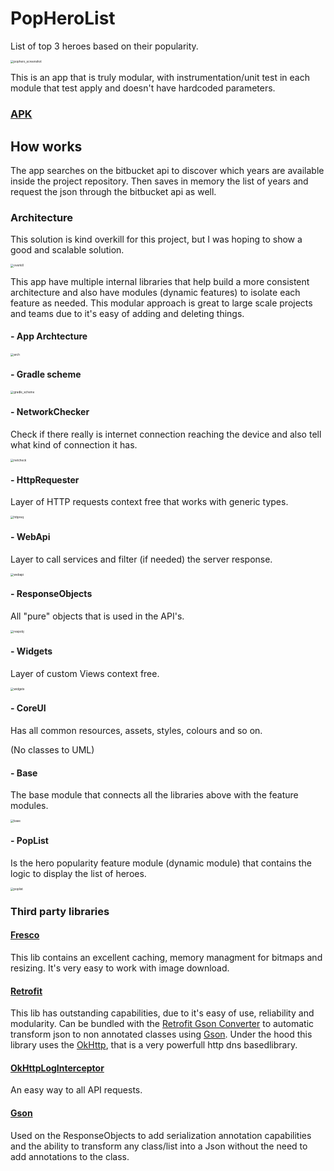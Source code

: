 # PopHeroList
List of top 3 heroes based on their popularity.

<img src="pophero_screenshot.png" alt="pophero_screenshot" style="zoom: 33%;" />

This is an app that is truly modular, with instrumentation/unit test in each module that test apply and doesn't have hardcoded parameters.

### [APK](base-hml-debug.apk)

## How works

The app searches on the bitbucket api to discover which years are available inside the project repository. Then saves in memory the list of years and request the json through the bitbucket api as well.

### Architecture
This solution is kind overkill for this project, but I was hoping to show a good and scalable solution.

<img src="overkill.jpeg" alt="overkill" style="zoom: 33%;" />

This app have multiple internal libraries that help build a more consistent architecture and also have modules (dynamic features) to isolate each feature as needed. This modular approach is great to large scale projects and teams due to it's easy of adding and deleting things.

#### - App Archtecture

<img src="uml/arch.jpg" alt="arch" style="zoom: 33%;" />

#### - Gradle scheme

<img src="uml/gradle.jpg" alt="gradle_scheme" style="zoom: 33%;" />

#### - NetworkChecker

Check if there really is internet connection reaching the device and also tell what kind of connection it has.

<img src="uml/network_checker.jpg" alt="netcheck" style="zoom: 33%;" />

#### - HttpRequester

Layer of HTTP requests context free that works with generic types.

<img src="uml/http_requester.jpg" alt="httpreq" style="zoom: 33%;" />

#### - WebApi

Layer to call services and filter (if needed) the server response.

<img src="uml/web_api.jpg" alt="webapi" style="zoom: 33%;" />

#### - ResponseObjects

All "pure" objects that is used in the API's.

<img src="uml/response_objects.jpg" alt="respobj" style="zoom: 33%;" /> 

#### - Widgets

Layer of custom Views context free.

<img src="uml/widgets.jpg" alt="widgets" style="zoom: 33%;" />

#### - CoreUI

Has all common resources, assets, styles, colours and so on.

(No classes to UML)

#### - Base

The base module that connects all the libraries above with the feature modules.

<img src="uml/base.jpg" alt="base" style="zoom: 33%;" />

#### - PopList

Is the hero popularity feature module (dynamic module) that contains the logic to display the list of heroes.

<img src="uml/pop_list.jpg" alt="poplist" style="zoom: 33%;" />



### Third party libraries

#### [Fresco](https://frescolib.org/)

This lib contains an excellent caching, memory managment for bitmaps and resizing. It's very easy to work with image download.

#### [Retrofit](https://square.github.io/retrofit/)

This lib has outstanding capabilities, due to it's easy of use, reliability and modularity. Can be bundled with the [Retrofit Gson Converter](https://github.com/square/retrofit/tree/master/retrofit-converters/gson) to automatic transform json to non annotated classes using [Gson](https://github.com/google/gson). Under the hood this library uses the [OkHttp](https://square.github.io/okhttp/), that is a very powerfull http dns basedlibrary.

#### [OkHttpLogInterceptor](https://github.com/square/okhttp/tree/master/okhttp-logging-interceptor)

An easy way to all API requests.

#### [Gson](https://github.com/google/gson)

Used on the ResponseObjects to add serialization annotation capabilities and the ability to transform any class/list into a Json without the need to add annotations to the class.